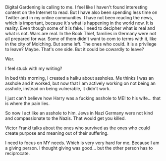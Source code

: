 Digital Gardening is calling to me. I feel like I haven't found interesting content on the Internet to read. But I have also been spending less time on Twitter and in my online communities. I have not been reading the news, which is important, because it's what is happening in the world now. It is reality. Even though some of it is fake. I need to decipher what is real and what is not. Wars are real. In the Book Thief, families in Germany were not all prepared for war. Some of them didn't want to com to terms with it, like in the city of Molching. But some left. The ones who could. It is a privilege to leave? Maybe. That's one side. But it could be cowardly to leave? 

War. 

I feel stuck with my writing? 

In bed this morning, I created a haiku about assholes. Me thinks I was an asshole and it worked, but now that I am actively working on not being an asshole, instead on being vulnerable, it didn't work. 

I just can't believe how Harry was a fucking asshole to ME! to his wife... 
that is where the pain lies. 

So now I act like an asshole to him. Jews in Nazi Germany were not kind and compassionate to the Nazis. That would get you killed. 

Victor Frankl talks about the ones who survived as the ones who could create purpose and meaning out of their suffering. 

I need to focus on MY needs. Which is very very hard for me. Because I am a giving person. I thought giving was good... but the other person has to reciprocate. 